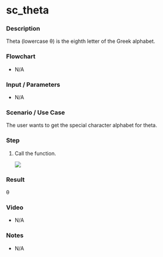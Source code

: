 ﻿# sc_theta

### Description

Theta (lowercase θ) is the eighth letter of the Greek alphabet.

### Flowchart

- N/A 

### Input / Parameters

- N/A

### Scenario / Use Case

The user wants to get the special character alphabet for theta.

### Step

1. Call the function.
    
    ![](../../../../document/function/SpecialCharacter/sc_theta1/sc_theta-step-1.png?raw=true)
 
### Result

 θ
 
### Video

- N/A

<!--[![Video](http://i.imgur.com/Ot5DWAW.png)](https://youtu.be/StTqXEQ2l-Y?t=35s)-->

### Notes

- N/A
